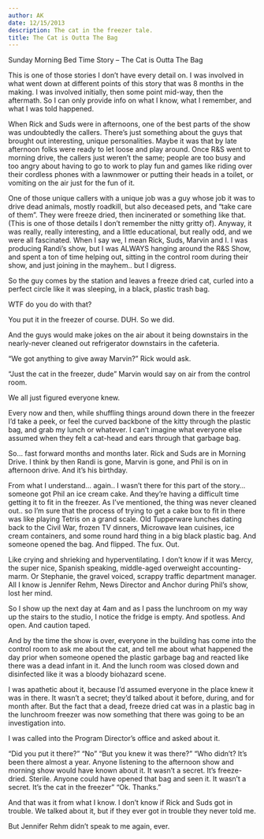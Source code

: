```yaml
---
author: AK
date: 12/15/2013
description: The cat in the freezer tale.
title: The Cat is Outta The Bag
---
```


Sunday Morning Bed Time Story – The Cat is Outta The Bag

This is one of those stories I don’t have every detail on. I was involved in what went down at different points of this story that was 8 months in the making. I was involved initially, then some point mid-way, then the aftermath. So I can only provide info on what I know, what I remember, and what I was told happened.

When Rick and Suds were in afternoons, one of the best parts of the show was undoubtedly the callers. There’s just something about the guys that brought out interesting, unique personalities. Maybe it was that by late afternoon folks were ready to let loose and play around. Once R&S went to morning drive, the callers just weren’t the same; people are too busy and too angry about having to go to work to play fun and games like riding over their cordless phones with a lawnmower or putting their heads in a toilet, or vomiting on the air just for the fun of it.

One of those unique callers with a unique job was a guy whose job it was to drive dead animals, mostly roadkill, but also deceased pets, and “take care of them”. They were freeze dried, then incinerated or something like that. (This is one of those details I don’t remember the nitty gritty of). Anyway, it was really, really interesting, and a little educational, but really odd, and we were all fascinated. When I say we, I mean Rick, Suds, Marvin and I. I was producing Randi’s show, but I was ALWAYS hanging around the R&S Show, and spent a ton of time helping out, sitting in the control room during their show, and just joining in the mayhem.. but I digress.

So the guy comes by the station and leaves a freeze dried cat, curled into a perfect circle like it was sleeping, in a black, plastic trash bag.

WTF do you do with that?

You put it in the freezer of course. DUH. So we did.

And the guys would make jokes on the air about it being downstairs in the nearly-never cleaned out refrigerator downstairs in the cafeteria.

“We got anything to give away Marvin?” Rick would ask.

“Just the cat in the freezer, dude” Marvin would say on air from the control room.

We all just figured everyone knew.

Every now and then, while shuffling things around down there in the freezer I’d take a peek, or feel the curved backbone of the kitty through the plastic bag, and grab my lunch or whatever. I can’t imagine what everyone else assumed when they felt a cat-head and ears through that garbage bag.

So… fast forward months and months later. Rick and Suds are in Morning Drive. I think by then Randi is gone, Marvin is gone, and Phil is on in afternoon drive. And it’s his birthday.

From what I understand… again.. I wasn’t there for this part of the story… someone got Phil an ice cream cake. And they’re having a difficult time getting it to fit in the freezer. As I’ve mentioned, the thing was never cleaned out.. so I’m sure that the process of trying to get a cake box to fit in there was like playing Tetris on a grand scale. Old Tupperware lunches dating back to the Civil War, frozen TV dinners, Microwave lean cuisines, ice cream containers, and some round hard thing in a big black plastic bag. And someone opened the bag. And flipped. The fux. Out.

Like crying and shrieking and hyperventilating. I don’t know if it was Mercy, the super nice, Spanish speaking, middle-aged overweight accounting-marm. Or Stephanie, the gravel voiced, scrappy traffic department manager. All I know is Jennifer Rehm, News Director and Anchor during Phil’s show, lost her mind.

So I show up the next day at 4am and as I pass the lunchroom on my way up the stairs to the studio, I notice the fridge is empty. And spotless. And open. And caution taped.

And by the time the show is over, everyone in the building has come into the control room to ask me about the cat, and tell me about what happened the day prior when someone opened the plastic garbage bag and reacted like there was a dead infant in it. And the lunch room was closed down and disinfected like it was a bloody biohazard scene.

I was apathetic about it, because I’d assumed everyone in the place knew it was in there. It wasn’t a secret; they’d talked about it before, during, and for month after. But the fact that a dead, freeze dried cat was in a plastic bag in the lunchroom freezer was now something that there was going to be an investigation into.

I was called into the Program Director’s office and asked about it.

“Did you put it there?”
“No”
“But you knew it was there?”
“Who didn’t? It’s been there almost a year. Anyone listening to the afternoon show and morning show would have known about it. It wasn’t a secret. It’s freeze-dried. Sterile. Anyone could have opened that bag and seen it. It wasn’t a secret. It’s the cat in the freezer”
“Ok. Thanks.”

And that was it from what I know. I don’t know if Rick and Suds got in trouble. We talked about it, but if they ever got in trouble they never told me.

But Jennifer Rehm didn’t speak to me again, ever.
